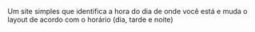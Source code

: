 Um site simples que identifica a hora do dia de onde você está e muda o layout de acordo com o horário (dia, tarde e noite)
